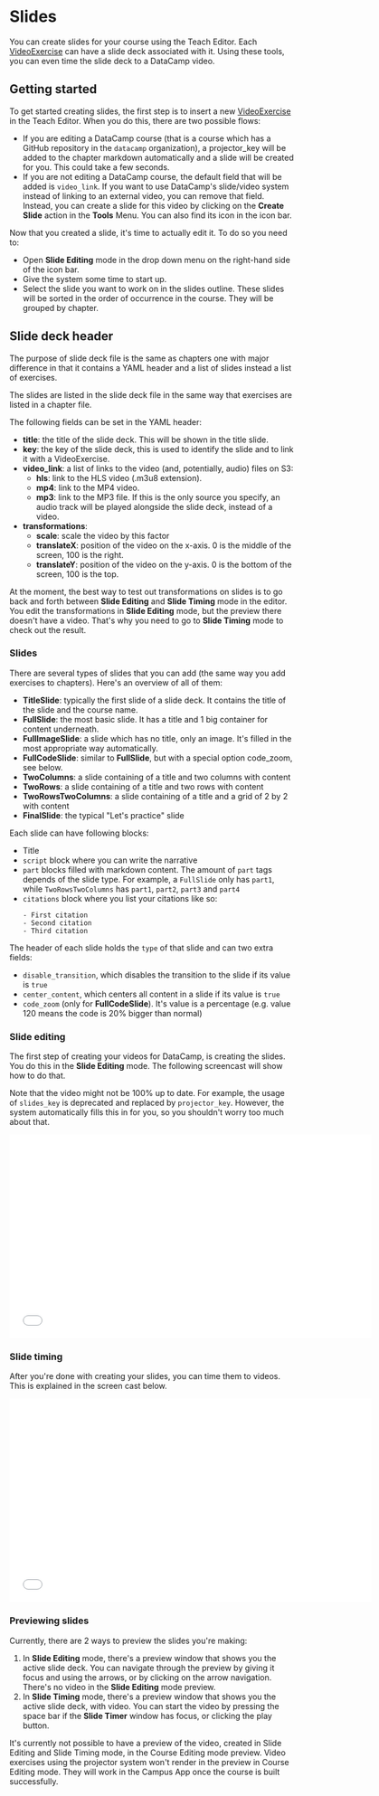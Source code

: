# Slides

You can create slides for your course using the Teach Editor. Each [VideoExercise](exercises/video-exercise.md) can have a slide deck associated with it. Using these tools, you can even time the slide deck to a DataCamp video.

## Getting started

To get started creating slides, the first step is to insert a new [VideoExercise](exercises/video-exercise.md) in the Teach Editor. When you do this, there are two possible flows:

- If you are editing a DataCamp course (that is a course which has a GitHub repository in the `datacamp` organization), a projector_key will be added to the chapter markdown automatically and a slide will be created for you. This could take a few seconds.
- If you are not editing a DataCamp course, the default field that will be added is `video_link`. If you want to use DataCamp's slide/video system instead of linking to an external video, you can remove that field. Instead, you can create a slide for this video by clicking on the **Create Slide** action in the **Tools** Menu. You can also find its icon in the icon bar.

Now that you created a slide, it's time to actually edit it. To do so you need to:
- Open **Slide Editing** mode in the drop down menu on the right-hand side of the icon bar.
- Give the system some time to start up.
- Select the slide you want to work on in the slides outline. These slides will be sorted in the order of occurrence in the course. They will be grouped by chapter.

## Slide deck header

The purpose of slide deck file is the same as chapters one with major difference in that it contains a YAML header and a list of slides instead a list of exercises.

The slides are listed in the slide deck file in the same way that exercises are listed in a chapter file.

The following fields can be set in the YAML header:

- **title**: the title of the slide deck. This will be shown in the title slide.
- **key**: the key of the slide deck, this is used to identify the slide and to link it with a VideoExercise.
- **video_link**: a list of links to the video (and, potentially, audio) files on S3:
  - **hls**: link to the HLS video (.m3u8 extension).
  - **mp4**: link to the MP4 video.
  - **mp3**: link to the MP3 file. If this is the only source you specify, an audio track will be played alongside the slide deck, instead of a video.
- **transformations**:
  - **scale**: scale the video by this factor
  - **translateX**: position of the video on the x-axis. 0 is the middle of the screen, 100 is the right.
  - **translateY**: position of the video on the y-axis. 0 is the bottom of the screen, 100 is the top.


At the moment, the best way to test out transformations on slides is to go back and forth between **Slide Editing** and **Slide Timing** mode in the editor. You edit the transformations in **Slide Editing** mode, but the preview there doesn't have a video. That's why you need to go to **Slide Timing** mode to check out the result.

### Slides

There are several types of slides that you can add (the same way you add exercises to chapters). Here's an overview of all of them:

- **TitleSlide**: typically the first slide of a slide deck. It contains the title of the slide and the course name.
- **FullSlide**: the most basic slide. It has a title and 1 big container for content underneath.
- **FullImageSlide**: a slide which has no title, only an image. It's filled in the most appropriate way automatically.
- **FullCodeSlide**: similar to **FullSlide**, but with a special option code_zoom, see below.
- **TwoColumns**: a slide containing of a title and two columns with content
- **TwoRows**: a slide containing of a title and two rows with content
- **TwoRowsTwoColumns**: a slide containing of a title and a grid of 2 by 2 with content
- **FinalSlide**: the typical "Let's practice" slide

Each slide can have following blocks:

- Title
- `script` block where you can write the narrative
- `part` blocks filled with markdown content. The amount of `part` tags depends of the slide type. For example, a `FullSlide` only has `part1`, while `TwoRowsTwoColumns` has `part1`, `part2`, `part3` and `part4`
- `citations` block where you list your citations like so:
    ```
    - First citation
    - Second citation
    - Third citation
    ```

The header of each slide holds the `type` of that slide and can two extra fields:

- `disable_transition`, which disables the transition to the slide if its value is `true`
- `center_content`, which centers all content in a slide if its value is `true`
- `code_zoom` (only for **FullCodeSlide**). It's value is a percentage (e.g. value 120 means the code is 20% bigger than normal)

### Slide editing

The first step of creating your videos for DataCamp, is creating the slides. You do this in the **Slide Editing** mode. The following screencast will show how to do that.

Note that the video might not be 100% up to date. For example, the usage of `slides_key` is deprecated and replaced by `projector_key`. However, the system automatically fills this in for you, so you shouldn't worry too much about that.

<iframe frameBorder="0" allowfullscreen width="640" height="360" src="//projector-prod.herokuapp.com/?auto_play=false&amp;video_hls=//videos.datacamp.com/transcoded/000_non-course_videos/screencasts/hls-slide_editing.master.m3u8"></iframe>

### Slide timing

After you're done with creating your slides, you can time them to videos. This is explained in the screen cast below.

<iframe frameBorder="0" allowfullscreen width="640" height="360" src="//projector-prod.herokuapp.com/?auto_play=false&amp;video_hls=//videos.datacamp.com/transcoded/000_non-course_videos/screencasts/hls-slide_timing.master.m3u8"></iframe>

### Previewing slides

Currently, there are 2 ways to preview the slides you're making:

1. In **Slide Editing** mode, there's a preview window that shows you the active slide deck. You can navigate through the preview by giving it focus and using the arrows, or by clicking on the arrow navigation. There's no video in the **Slide Editing** mode preview.
2. In **Slide Timing** mode, there's a preview window that shows you the active slide deck, with video. You can start the video by pressing the space bar if the **Slide Timer** window has focus, or clicking the play button.

It's currently not possible to have a preview of the video, created in Slide Editing and Slide Timing mode, in the Course Editing mode preview. Video exercises using the projector system won't render in the preview in Course Editing mode. They will work in the Campus App once the course is built successfully.
